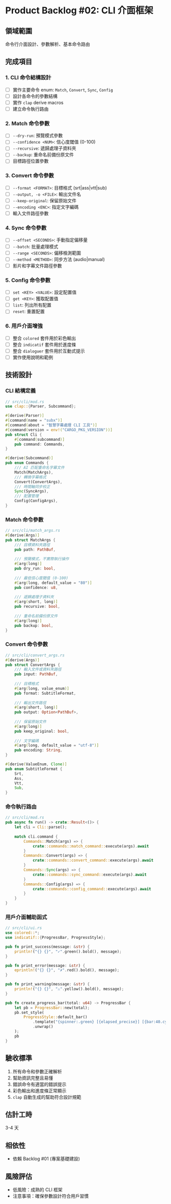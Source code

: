 # Product Backlog #02: CLI 介面框架

## 領域範圍
命令行介面設計、參數解析、基本命令路由

## 完成項目

### 1. CLI 命令結構設計
- [ ] 實作主要命令 enum: `Match`, `Convert`, `Sync`, `Config`
- [ ] 設計各命令的參數結構
- [ ] 實作 `clap` derive macros
- [ ] 建立命令執行路由

### 2. Match 命令參數
- [ ] `--dry-run`: 預覽模式參數
- [ ] `--confidence <NUM>`: 信心度閾值 (0-100)
- [ ] `--recursive`: 遞歸處理子資料夾
- [ ] `--backup`: 重命名前備份原文件
- [ ] 目標路徑位置參數

### 3. Convert 命令參數
- [ ] `--format <FORMAT>`: 目標格式 (srt|ass|vtt|sub)
- [ ] `--output, -o <FILE>`: 輸出文件名
- [ ] `--keep-original`: 保留原始文件
- [ ] `--encoding <ENC>`: 指定文字編碼
- [ ] 輸入文件路徑參數

### 4. Sync 命令參數
- [ ] `--offset <SECONDS>`: 手動指定偏移量
- [ ] `--batch`: 批量處理模式
- [ ] `--range <SECONDS>`: 偏移檢測範圍
- [ ] `--method <METHOD>`: 同步方法 (audio|manual)
- [ ] 影片和字幕文件路徑參數

### 5. Config 命令參數
- [ ] `set <KEY> <VALUE>`: 設定配置值
- [ ] `get <KEY>`: 獲取配置值
- [ ] `list`: 列出所有配置
- [ ] `reset`: 重置配置

### 6. 用戶介面增強
- [ ] 整合 `colored` 套件用於彩色輸出
- [ ] 整合 `indicatif` 套件用於進度條
- [ ] 整合 `dialoguer` 套件用於互動式提示
- [ ] 實作使用說明和範例

## 技術設計

### CLI 結構定義
```rust
// src/cli/mod.rs
use clap::{Parser, Subcommand};

#[derive(Parser)]
#[command(name = "subx")]
#[command(about = "智慧字幕處理 CLI 工具")]
#[command(version = env!("CARGO_PKG_VERSION"))]
pub struct Cli {
    #[command(subcommand)]
    pub command: Commands,
}

#[derive(Subcommand)]
pub enum Commands {
    /// AI 匹配重命名字幕文件
    Match(MatchArgs),
    /// 轉換字幕格式
    Convert(ConvertArgs),
    /// 時間軸同步校正
    Sync(SyncArgs),
    /// 配置管理
    Config(ConfigArgs),
}
```

### Match 命令參數
```rust
// src/cli/match_args.rs
#[derive(Args)]
pub struct MatchArgs {
    /// 目標資料夾路徑
    pub path: PathBuf,
    
    /// 預覽模式，不實際執行操作
    #[arg(long)]
    pub dry_run: bool,
    
    /// 最低信心度閾值 (0-100)
    #[arg(long, default_value = "80")]
    pub confidence: u8,
    
    /// 遞歸處理子資料夾
    #[arg(short, long)]
    pub recursive: bool,
    
    /// 重命名前備份原文件
    #[arg(long)]
    pub backup: bool,
}
```

### Convert 命令參數
```rust
// src/cli/convert_args.rs
#[derive(Args)]
pub struct ConvertArgs {
    /// 輸入文件或資料夾路徑
    pub input: PathBuf,
    
    /// 目標格式
    #[arg(long, value_enum)]
    pub format: SubtitleFormat,
    
    /// 輸出文件路徑
    #[arg(short, long)]
    pub output: Option<PathBuf>,
    
    /// 保留原始文件
    #[arg(long)]
    pub keep_original: bool,
    
    /// 文字編碼
    #[arg(long, default_value = "utf-8")]
    pub encoding: String,
}

#[derive(ValueEnum, Clone)]
pub enum SubtitleFormat {
    Srt,
    Ass,
    Vtt,
    Sub,
}
```

### 命令執行路由
```rust
// src/cli/mod.rs
pub async fn run() -> crate::Result<()> {
    let cli = Cli::parse();
    
    match cli.command {
        Commands::Match(args) => {
            crate::commands::match_command::execute(args).await
        }
        Commands::Convert(args) => {
            crate::commands::convert_command::execute(args).await
        }
        Commands::Sync(args) => {
            crate::commands::sync_command::execute(args).await
        }
        Commands::Config(args) => {
            crate::commands::config_command::execute(args).await
        }
    }
}
```

### 用戶介面輔助函式
```rust
// src/cli/ui.rs
use colored::*;
use indicatif::{ProgressBar, ProgressStyle};

pub fn print_success(message: &str) {
    println!("{} {}", "✓".green().bold(), message);
}

pub fn print_error(message: &str) {
    eprintln!("{} {}", "✗".red().bold(), message);
}

pub fn print_warning(message: &str) {
    println!("{} {}", "⚠".yellow().bold(), message);
}

pub fn create_progress_bar(total: u64) -> ProgressBar {
    let pb = ProgressBar::new(total);
    pb.set_style(
        ProgressStyle::default_bar()
            .template("{spinner:.green} [{elapsed_precise}] [{bar:40.cyan/blue}] {pos}/{len} ({eta})")
            .unwrap()
    );
    pb
}
```

## 驗收標準
1. 所有命令和參數正確解析
2. 幫助資訊完整且易懂
3. 錯誤命令有適當的錯誤提示
4. 彩色輸出和進度條正常顯示
5. `clap` 自動生成的幫助符合設計規範

## 估計工時
3-4 天

## 相依性
- 依賴 Backlog #01 (專案基礎建設)

## 風險評估
- 低風險：成熟的 CLI 框架
- 注意事項：確保參數設計符合用戶習慣
